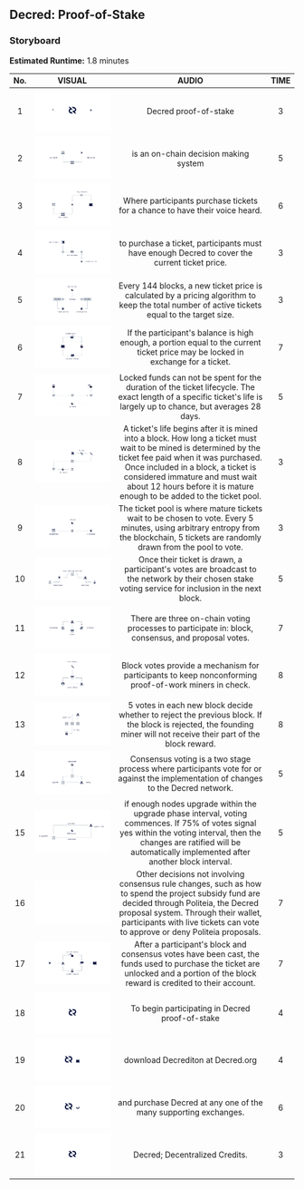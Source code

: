 ## Decred: Proof-of-Stake

### Storyboard
**Estimated Runtime:** 1.8 minutes

No. | VISUAL | AUDIO | TIME
:-: | :----: | :---: | :--:
1 | ![Shot 1](../decredStakeVoting/img/shot_1.svg) | Decred proof-of-stake | 3 
2 | ![Shot 2](../decredStakeVoting/img/shot_2.svg) | is an on-chain decision making system | 5 
3 | ![Shot 3](../decredStakeVoting/img/shot_3.svg) | Where participants purchase tickets for a chance to have their voice heard. | 6 
4 | ![Shot 4](../decredStakeVoting/img/shot_4.svg) | to purchase a ticket, participants must have enough Decred to cover the current ticket price. | 3 
5 | ![Shot 5](../decredStakeVoting/img/shot_5.svg) | Every 144 blocks, a new ticket price is calculated by a pricing algorithm to keep the total number of active tickets equal to the target size. | 3 
6 | ![Shot 6](../decredStakeVoting/img/shot_6.svg) | If the participant's balance is high enough, a portion equal to the current ticket price may be locked in exchange for a ticket. | 7
7 | ![Shot 7](../decredStakeVoting/img/shot_7.svg) | Locked funds can not be spent for the duration of the ticket lifecycle. The exact length of a specific ticket's life is largely up to chance, but averages 28 days. | 5 
8 | ![Shot 8](../decredStakeVoting/img/shot_8.svg) | A ticket's life begins after it is mined into a block. How long a ticket must wait to be mined is determined by the ticket fee paid when it was purchased. Once included in a block, a ticket is considered immature and must wait about 12 hours before it is mature enough to be added to the ticket pool. | 3 
9 |  ![Shot 9](../decredStakeVoting/img/shot_9.svg) | The ticket pool is where mature tickets wait to be chosen to vote. Every 5 minutes, using arbitrary entropy from the blockchain, 5 tickets are randomly drawn from the pool to vote. | 3
10 | ![Shot 10](../decredStakeVoting/img/shot_10.svg) | Once their ticket is drawn, a participant's votes are broadcast to the network by their chosen stake voting service for inclusion in the next block. | 5
11 | ![Shot 11](../decredStakeVoting/img/shot_11.svg) | There are three on-chain voting processes to participate in: block, consensus, and proposal votes. | 7 
12 | ![Shot 12](../decredStakeVoting/img/shot_12.svg) | Block votes provide a mechanism for participants to keep nonconforming proof-of-work miners in check. | 8 
13 | ![Shot 13](../decredStakeVoting/img/shot_13.svg) | 5 votes in each new block decide whether to reject the previous block. If the block is rejected, the founding miner will not receive their part of the block reward. | 8 
14 | ![Shot 14](../decredStakeVoting/img/shot_14.svg) | Consensus voting is a two stage process where participants vote for or against the implementation of changes to the Decred network. | 5 
15 | ![Shot 15](../decredStakeVoting/img/shot_15.svg) | if enough nodes upgrade within the upgrade phase interval, voting commences. If 75% of votes signal yes within the voting interval, then the changes are ratified will be automatically implemented after another block interval. | 5 
16 | ![Shot 16](../decredStakeVoting/img/shot_16.svg) | Other decisions not involving consensus rule changes, such as how to spend the project subsidy fund are decided through Politeia, the Decred proposal system. Through their wallet, participants with live tickets can vote to approve or deny Politeia proposals. | 7
17 |  ![Shot 17](../decredStakeVoting/img/shot_17.svg) | After a participant's block and consensus votes have been cast, the funds used to purchase the ticket are unlocked and a portion of the block reward is credited to their account. | 7 
18 | ![Shot 18](../decredStakeVoting/img/shot_18.svg) | To begin participating in Decred proof-of-stake | 4 
19 |  ![Shot 19](../decredStakeVoting/img/shot_19.svg) | download Decrediton at Decred.org  | 4 
20 |  ![Shot 20](../decredStakeVoting/img/shot_20.svg) | and purchase Decred at any one of the many supporting exchanges. | 6
21 | ![Shot 21](../decredStakeVoting/img/shot_21.svg) | Decred; Decentralized Credits. | 3
